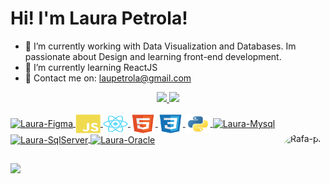 # Hi! I'm Laura Petrola!

- 🔭 I’m currently working with Data Visualization and Databases. Im passionate about Design and learning front-end development.
- 🌱 I’m currently learning ReactJS
- 💬 Contact me on: laupetrola@gmail.com

<div align="center">
  <a href="https://github.com/petrolau">
  <img height="180em" src="https://github-readme-stats.vercel.app/api?username=petrolau&show_icons=true&theme=dracula&include_all_commits=true&count_private=true"/>
  <img height="180em" src="https://github-readme-stats.vercel.app/api/top-langs/?username=petrolau&layout=compact&langs_count=7&theme=dracula"/>
</div>
  
  <div style="display: inline_block"><br>
  <img align="center" alt="Laura-Figma" height="30" width="40" src="https://cdn.jsdelivr.net/gh/devicons/devicon/icons/figma/figma-original.svg" />
  <img align="center" alt="Laura-Js" height="30" width="40" src="https://raw.githubusercontent.com/devicons/devicon/master/icons/javascript/javascript-plain.svg">
  <img align="center" alt="Laura-React" height="30" width="40" src="https://raw.githubusercontent.com/devicons/devicon/master/icons/react/react-original.svg">
  <img align="center" alt="Laura-HTML" height="30" width="40" src="https://raw.githubusercontent.com/devicons/devicon/master/icons/html5/html5-original.svg">
  <img align="center" alt="Laura-CSS" height="30" width="40" src="https://raw.githubusercontent.com/devicons/devicon/master/icons/css3/css3-original.svg">
  <img align="center" alt="Laura-Python" height="30" width="40" src="https://raw.githubusercontent.com/devicons/devicon/master/icons/python/python-original.svg">
  <img align="center" alt="Laura-Mysql" height="30" width="40" src="https://cdn.jsdelivr.net/gh/devicons/devicon/icons/mysql/mysql-original.svg" />
  <img align="center" alt="Laura-SqlServer" height="30" width="40" src="https://cdn.jsdelivr.net/gh/devicons/devicon/icons/microsoftsqlserver/microsoftsqlserver-plain-wordmark.svg" />
  <img align="center" alt="Laura-Oracle" height="30" width="40" src="https://cdn.jsdelivr.net/gh/devicons/devicon/icons/oracle/oracle-original.svg" />  
  <img align="right" alt="Rafa-pic" height="150" style="border-radius:50px;" src="https://cdn.discordapp.com/attachments/815815735766548541/961764968708067358/picasion.com_bfe8e5a69d2965e6221700081277c241.gif">
</div>

##
  
  <div>
    <a href="https://www.linkedin.com/in/laura-petrola-747893166/" target="_blank"><img src="https://img.shields.io/badge/-LinkedIn-%230077B5?style=for-the-badge&logo=linkedin&logoColor=white" target="_blank"></a> 
    
  </div>
